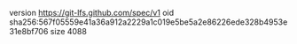 version https://git-lfs.github.com/spec/v1
oid sha256:567f05559e41a36a912a2229a1c019e5be5a2e86226ede328b4953e31e8bf706
size 4088
